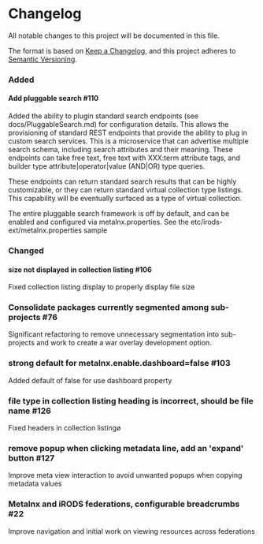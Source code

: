 # Changelog
All notable changes to this project will be documented in this file.

The format is based on [Keep a Changelog](https://keepachangelog.com/en/1.0.0/),
and this project adheres to [Semantic Versioning](https://semver.org/spec/v2.0.0.html).

### Added

#### Add pluggable search #110

Added the ability to plugin standard search endpoints (see docs/PluggableSearch.md) for configuration details. This allows the provisioning of standard
REST endpoints that provide the ability to plug in custom search services. This is a microservice that can advertise multiple search schema, including search attributes and their meaning. These endpoints can take free text, free text with XXX:term attribute tags, and builder type attribute|operator|value (AND|OR) type queries.

These endpoints can return standard search results that can be highly customizable, or they can return standard virtual collection type listings. This capability will be eventually surfaced as a type of virtual collection.

The entire pluggable search framework is off by default, and can be enabled and configured via metalnx.properties. See the etc/irods-ext/metalnx.properties sample

### Changed

#### size not displayed in collection listing #106

Fixed collection listing display to properly display file size

### Consolidate packages currently segmented among sub-projects #76

Significant refactoring to remove unnecessary segmentation into sub-projects and work to create a war overlay development option.

### strong default for metalnx.enable.dashboard=false #103

Added default of false for use dashboard property

### file type in collection listing heading is incorrect, should be file name #126

Fixed headers in collection listingø

### remove popup when clicking metadata line, add an 'expand' button #127

Improve meta view interaction to avoid unwanted popups when copying metadata values

### Metalnx and iRODS federations, configurable breadcrumbs #22

Improve navigation and initial work on viewing resources across federations
